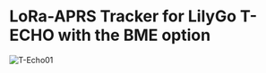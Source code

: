 # LoRa-APRS Tracker for LilyGo T-ECHO with the BME option

![T-Echo01](https://user-images.githubusercontent.com/74018524/171911327-f6921fad-2aaa-4a55-8697-c57a5708f75b.JPG)
